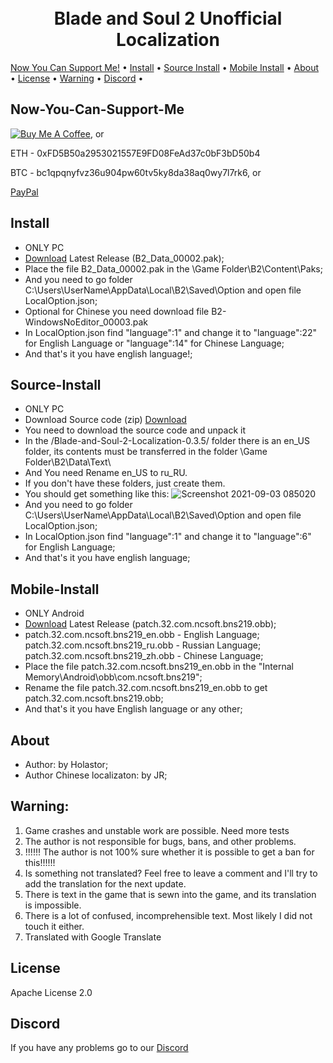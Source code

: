 <h1 align="center">
  <br>
  Blade and Soul 2 Unofficial Localization
  <br>
</h1>
  <a href="#Now-You-Can-Support-Me">Now You Can Support Me!</a> •
  <a href="#Install">Install</a> •
  <a href="#Source-Install">Source Install</a> •
  <a href="#Mobile-Install">Mobile Install</a> •
  <a href="#About">About</a> •
  <a href="#License">License</a> •
  <a href="#Warning">Warning</a> •
  <a href="#Discord">Discord</a> •
</p>


## Now-You-Can-Support-Me

<a href="https://www.buymeacoffee.com/Holastor" target="_blank"><img src="https://www.buymeacoffee.com/assets/img/custom_images/orange_img.png" alt="Buy Me A Coffee" style="height: auto !important;width: auto !important;" ></a>, or

ETH - 0xFD5B50a2953021557E9FD08FeAd37c0bF3bD50b4

BTC - bc1qpqnyfvz36u904pw60tv5ky8da38aq0wy7l7rk6, or

[PayPal](https://www.paypal.me/holastor)

## Install

* ONLY PC
* [Download](https://github.com/Holastor/Blade-and-Soul-2-Localization/releases/tag/0.6.2) Latest Release (B2_Data_00002.pak);
* Place the file B2_Data_00002.pak in the \Game Folder\B2\Content\Paks;
* And you need to go folder C:\Users\UserName\AppData\Local\B2\Saved\Option and open file LocalOption.json;
* Optional for Chinese you need download file B2-WindowsNoEditor_00003.pak
* In LocalOption.json find "language":1" and change it to "language":22" for English Language or "language":14" for Chinese Language;
* And that's it you have english language!;

## Source-Install
* ONLY PC
* Download Source code (zip) [Download](https://github.com/Holastor/Blade-and-Soul-2-Localization/releases/tag/0.6.2)
* You need to download the source code and unpack it
* In the /Blade-and-Soul-2-Localization-0.3.5/ folder there is an en_US folder, its contents must be transferred in the folder \Game Folder\B2\Data\Text\
* And You need Rename en_US to ru_RU.
* If you don't have these folders, just create them.
* You should get something like this:
 ![Screenshot 2021-09-03 085020](https://user-images.githubusercontent.com/77208679/131947968-630a7edd-d2e2-4754-80e1-769d07ffa34a.png)
* And you need to go folder C:\Users\UserName\AppData\Local\B2\Saved\Option and open file LocalOption.json;
* In LocalOption.json find "language":1" and change it to "language":6" for English Language;
* And that's it you have english language;

## Mobile-Install
* ONLY Android
* [Download](https://github.com/Holastor/Blade-and-Soul-2-Localization/releases/tag/0.6.2_M) Latest Release (patch.32.com.ncsoft.bns219.obb);
* patch.32.com.ncsoft.bns219_en.obb - English Language; patch.32.com.ncsoft.bns219_ru.obb - Russian Language; patch.32.com.ncsoft.bns219_zh.obb - Chinese Language;
* Place the file patch.32.com.ncsoft.bns219_en.obb in the "Internal Memory\Android\obb\com.ncsoft.bns219";
* Rename the file patch.32.com.ncsoft.bns219_en.obb to get patch.32.com.ncsoft.bns219.obb;
* And that's it you have English language or any other;

## About
  * Author: by Holastor;
  * Author Chinese localizaton: by JR;

## Warning:
1) Game crashes and unstable work are possible. Need more tests
2) The author is not responsible for bugs, bans, and other problems.
3) !!!!!! The author is not 100% sure whether it is possible to get a ban for this!!!!!!
4) Is something not translated? Feel free to leave a comment and I'll try to add the translation for the next update.
5) There is text in the game that is sewn into the game, and its translation is impossible.
6) There is a lot of confused, incomprehensible text. Most likely I did not touch it either.
7) Translated with Google Translate

## License

Apache License 2.0

## Discord

If you have any problems go to our [Discord](https://discord.gg/ecbKmM5h6Q)
